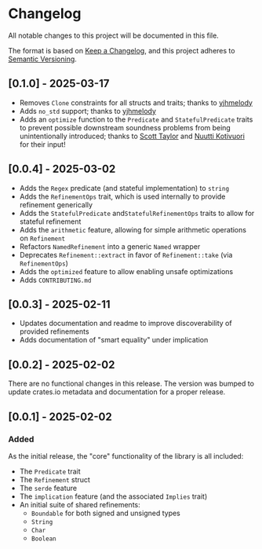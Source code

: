 # Changelog

All notable changes to this project will be documented in this file.

The format is based on [Keep a Changelog](https://keepachangelog.com/en/1.1.0/), and this project
adheres to [Semantic Versioning](https://semver.org/spec/v2.0.0.html).

## [0.1.0] - 2025-03-17

- Removes `Clone` constraints for all structs and traits; thanks to
  [yjhmelody](https://github.com/yjhmelody)
- Adds `no_std` support; thanks to [yjhmelody](https://github.com/yjhmelody)
- Adds an `optimize` function to the `Predicate` and `StatefulPredicate` traits to prevent possible
  downstream soundness problems from being unintentionally introduced; thanks to
  [Scott Taylor](https://github.com/scott2000) and [Nuutti Kotivuori](https://github.com/nakedible)
  for their input!

## [0.0.4] - 2025-03-02

- Adds the `Regex` predicate (and stateful implementation) to `string`
- Adds the `RefinementOps` trait, which is used internally to provide refinement generically
- Adds the `StatefulPredicate` and`StatefulRefinementOps` traits to allow for stateful refinement
- Adds the `arithmetic` feature, allowing for simple arithmetic operations on `Refinement`
- Refactors `NamedRefinement` into a generic `Named` wrapper
- Deprecates `Refinement::extract` in favor of `Refinement::take` (via `RefinementOps`)
- Adds the `optimized` feature to allow enabling unsafe optimizations
- Adds `CONTRIBUTING.md`

## [0.0.3] - 2025-02-11

- Updates documentation and readme to improve discoverability of provided refinements
- Adds documentation of "smart equality" under implication

## [0.0.2] - 2025-02-02

There are no functional changes in this release. The version was bumped to update crates.io metadata
and documentation for a proper release.

## [0.0.1] - 2025-02-02

### Added

As the initial release, the "core" functionality of the library is all included:

- The `Predicate` trait
- The `Refinement` struct
- The `serde` feature
- The `implication` feature (and the associated `Implies` trait)
- An initial suite of shared refinements:
  - `Boundable` for both signed and unsigned types
  - `String`
  - `Char`
  - `Boolean`
